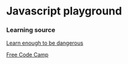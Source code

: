 # Javascript playground

### Learning source

[Learn enough to be dangerous](https://www.learnenough.com/javascript-tutorial)

[Free Code Camp](https://www.freecodecamp.org)